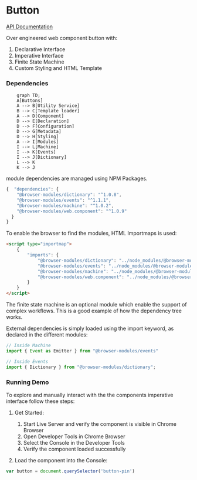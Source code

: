 # Button

[API Documentation](https://flippiecoetser.github.io/Buttons/)

Over engineered web component button with:
1. Declarative Interface 
2. Imperative Interface 
3. Finite State Machine
4. Custom Styling and HTML Template

### Dependencies

```mermaid
    graph TD;
    A[Buttons]
    A --> B[Utility Service]
    B --> C[Template loader]
    A --> D[Component]
    D --> E[Declaration]
    D --> F[Configuration]
    D --> G[Metadata]
    D --> H[Styling]
    A --> I[Modules]
    I --> L[Machine]
    I --> K[Events]
    I --> J[Dictionary]
    L --> K
    K --> J
```



module dependencies are managed using NPM Packages.

```javascript
{  "dependencies": {
    "@browser-modules/dictionary": "^1.0.8",
    "@browser-modules/events": "^1.1.1",
    "@browser-modules/machine": "^1.0.2",
    "@browser-modules/web.component": "^1.0.9"
  }
}
```
To enable the browser to find the modules, HTML Importmaps is used:  

```html
<script type="importmap">
    {
        "imports": {
            "@browser-modules/dictionary": "../node_modules/@browser-modules/dictionary/lib/dictionary.js",
            "@browser-modules/events": "../node_modules/@browser-modules/events/lib/events.js",
            "@browser-modules/machine": "../node_modules/@browser-modules/machine/lib/machine.js",
            "@browser-modules/web.component": "../node_modules/@browser-modules/web.component/lib/component.js"
        }
    }
</script>
```

The finite state machine is an optional module which enable the support of complex workflows. 
This is a good example of how the dependency tree works.

External dependencies is simply loaded using the import keyword, as declared in the different modules: 
```typescript
// Inside Machine
import { Event as Emitter } from "@browser-modules/events"

// Inside Events
import { Dictionary } from "@browser-modules/dictionary";
```



### Running Demo

To explore and manually interact with the the components imperative interface follow these steps:

1. Get Started:

    1. Start Live Server and verify the component is visible in Chrome Browser
    2. Open Developer Tools in Chrome Browser
    3. Select the Console in the Developer Tools
    4. Verify the component loaded successfully  

2. Load the component into the Console:

```js
var button = document.querySelector('button-pin')
```